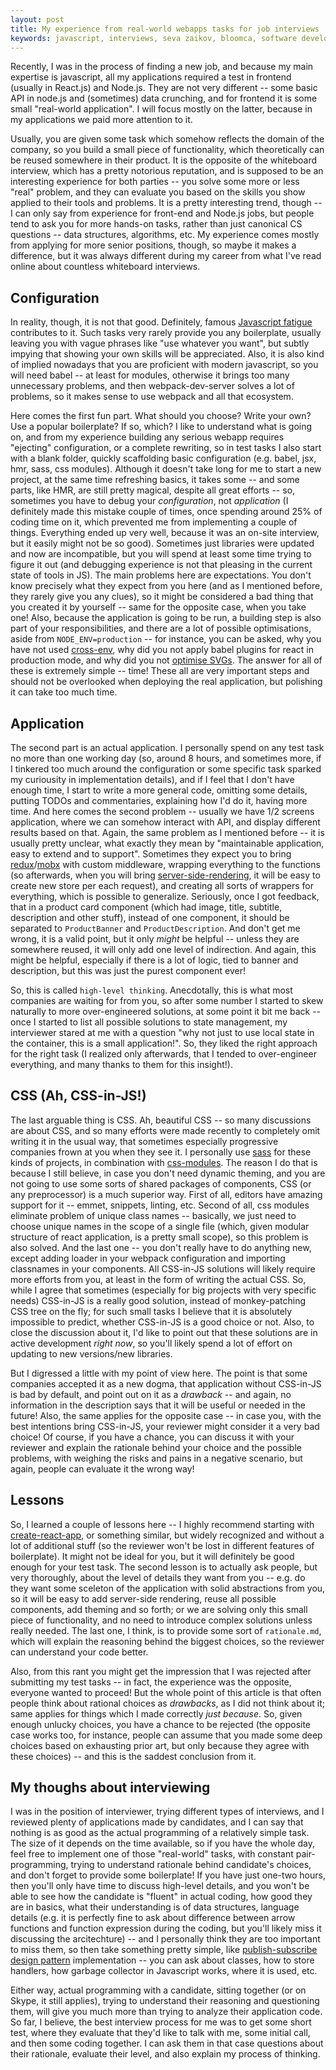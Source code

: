 ```yaml
---
layout: post
title: My experience from real-world webapps tasks for job interviews
keywords: javascript, interviews, seva zaikov, bloomca, software developer interview, job interview, react.js, node.js
---
```


Recently, I was in the process of finding a new job, and because my main expertise is javascript, all my applications required a test in frontend (usually in React.js) and Node.js. They are not very different -- some basic API in node.js and (sometimes) data crunching, and for frontend it is some small "real-world application". I will focus mostly on the latter, because in my applications we paid more attention to it.

Usually, you are given some task which somehow reflects the domain of the company, so you build a small piece of functionality, which theoretically can be reused somewhere in their product. It is the opposite of the whiteboard interview, which has a pretty notorious reputation, and is supposed to be an interesting experience for both parties -- you solve some more or less "real" problem, and they can evaluate you based on the skills you show applied to their tools and problems.
It is a pretty interesting trend, though -- I can only say from experience for front-end and Node.js jobs, but people tend to ask you for more hands-on tasks, rather than just canonical CS questions -- data structures, algorithms, etc. My experience comes mostly from applying for more senior positions, though, so maybe it makes a difference, but it was always different during my career from what I've read online about countless whiteboard interviews.

## Configuration

In reality, though, it is not that good. Definitely, famous [Javascript fatigue](http://robotlolita.me/2016/01/09/no-i-dont-want-to-configure-your-app.html) contributes to it. Such tasks very rarely provide you any boilerplate, usually leaving you with vague phrases like "use whatever you want", but subtly impying that showing your own skills will be appreciated. Also, it is also kind of implied nowadays that you are proficient with modern javascript, so you will need babel -- at least for modules, otherwise it brings too many unnecessary problems, and then webpack-dev-server solves a lot of problems, so it makes sense to use webpack and all that ecosystem.

Here comes the first fun part. What should you choose? Write your own? Use a popular boilerplate? If so, which? I like to understand what is going on, and from my experience building any serious webapp requires "ejecting" configuration, or a complete rewriting, so in test tasks I also start with a blank folder, quickly scaffolding basic configuration (e.g. babel, jsx, hmr, sass, css modules). Although it doesn't take long for me to start a new project, at the same time refreshing basics, it takes some -- and some parts, like HMR, are still pretty magical, despite all great efforts -- so, sometimes you have to debug your _configuration_, not _application_ (I definitely made this mistake couple of times, once spending around 25% of coding time on it, which prevented me from implementing a couple of things. Everything ended up very well, because it was an on-site interview, but it easily might not be so good). Sometimes just libraries were updated and now are incompatible, but you will spend at least some time trying to figure it out (and debugging experience is not that pleasing in the current state of tools in JS).
The main problems here are expectations. You don't know precisely what they expect from you here (and as I mentioned before, they rarely give you any clues), so it might be considered a bad thing that you created it by yourself -- same for the opposite case, when you take one! Also, because the application is going to be run, a building step is also part of your responsibilities, and there are a lot of possible optimisations, aside from `NODE_ENV=production` -- for instance, you can be asked, why you have not used [cross-env](https://github.com/kentcdodds/cross-env), why did you not apply babel plugins for react in production mode, and why did you not [optimise SVGs](https://github.com/svg/svgo). The answer for all of these is extremely simple -- time! These all are very important steps and should not be overlooked when deploying the real application, but polishing it can take too much time.

## Application

The second part is an actual application. I personally spend on any test task no more than one working day (so, around 8 hours, and sometimes more, if I tinkered too much around the configuration or some specific task sparked my curiousity in implementation details), and if I feel that I don't have enough time, I start to write a more general code, omitting some details, putting TODOs and commentaries, explaining how I'd do it, having more time. And here comes the second problem -- usually we have 1/2 screens application, where we can somehow interact with API, and display different results based on that. Again, the same problem as I mentioned before -- it is usually pretty unclear, what exactly they mean by "maintainable application, easy to extend and to support". Sometimes they expect you to bring [redux](https://github.com/reactjs/redux)/[mobx](https://github.com/mobxjs/mobx) with custom middleware, wrapping everything to the functions (so afterwards, when you will bring [server-side-rendering](http://blog.bloomca.me/2017/06/11/server-side-rendering-with-prefetch.html), it will be easy to create new store per each request), and creating all sorts of wrappers for everything, which is possible to generalize. Seriously, once I got feedback, that in a product card component (which had image, title, subtitle, description and other stuff), instead of one component, it should be separated to `ProductBanner` and `ProductDescription`. And don't get me wrong, it is a valid point, but it only _might_ be helpful -- unless they are somewhere reused, it will only add one level of indirection. And again, this might be helpful, especially if there is a lot of logic, tied to banner and description, but this was just the purest component ever!

So, this is called `high-level thinking`. Anecdotally, this is what most companies are waiting for from you, so after some number I started to skew naturally to more over-engineered solutions, at some point it bit me back -- once I started to list all possible solutions to state management, my interviewer stared at me with a question "why not just to use local state in the container, this is a small application!". So, they liked the right approach for the right task (I realized only afterwards, that I tended to over-engineer everything, and many thanks to them for this insight!).

## CSS (Ah, CSS-in-JS!)

The last arguable thing is CSS. Ah, beautiful CSS -- so many discussions are about CSS, and so many efforts were made recently to completely omit writing it in the usual way, that sometimes especially progressive companies frown at you when they see it. I personally use [sass](http://sass-lang.com/) for these kinds of projects, in combination with [css-modules](https://github.com/css-modules/css-modules). The reason I do that is because I still believe, in case you don't need dynamic theming, and you are not going to use some sorts of shared packages of components, CSS (or any preprocessor) is a much superior way. First of all, editors have amazing support for it -- emmet, snippets, linting, etc. Second of all, css modules eliminate problem of unique class names -- basically, we just need to choose unique names in the scope of a single file (which, given modular structure of react application, is a pretty small scope), so this problem is also solved. And the last one -- you don't really have to do anything new, except adding loader in your webpack configuration and importing classnames in your components. All CSS-in-JS solutions will likely require more efforts from you, at least in the form of writing the actual CSS.
So, while I agree that sometimes (especially for big projects with very specific needs) CSS-in-JS is a really good solution, instead of monkey-patching CSS tree on the fly; for such small tasks I believe that it is absolutely impossible to predict, whether CSS-in-JS is a good choice or not. Also, to close the discussion about it, I'd like to point out that these solutions are in active development _right now_, so you'll likely spend a lot of effort on updating to new versions/new libraries.

But I digressed a little with my point of view here. The point is that some companies accepted it as a new dogma, that application without CSS-in-JS is bad by default, and point out on it as a _drawback_ -- and again, no information in the description says that it will be useful or needed in the future! Also, the same applies for the opposite case -- in case you, with the best intentions bring CSS-in-JS, your reviewer might consider it a very bad choice!
Of course, if you have a chance, you can discuss it with your reviewer and explain the rationale behind your choice and the possible problems, with weighing the risks and pains in a negative scenario, but again, people can evaluate it the wrong way!

## Lessons

So, I learned a couple of lessons here -- I highly recommend starting with [create-react-app](https://github.com/facebookincubator/create-react-app), or something similar, but widely recognized and without a lot of additional stuff (so the reviewer won't be lost in different features of boilerplate). It might not be ideal for you, but it will definitely be good enough for your test task. The second lesson is to actually ask people, but very thoroughly, about the level of details they want from you -- e.g. do they want some sceleton of the application with solid abstractions from you, so it will be easy to add server-side rendering, reuse all possible components, add theming and so forth; or we are solving only this small piece of functionality, and no need to introduce complex solutions unless really needed. The last one, I think, is to provide some sort of `rationale.md`, which will explain the reasoning behind the biggest choices, so the reviewer can understand your code better.

Also, from this rant you might get the impression that I was rejected after submitting my test tasks -- in fact, the experience was the opposite, everyone wanted to proceed! But the whole point of this article is that often people think about rational choices as _drawbacks_, as I did not think about it; same applies for things which I made correctly _just because_. So, given enough unlucky choices, you have a chance to be rejected (the opposite case works too, for instance, people can assume that you made some deep choices based on exhausting prior art, but only because they agree with these choices) -- and this is the saddest conclusion from it.

## My thoughs about interviewing

I was in the position of interviewer, trying different types of interviews, and I reviewed plenty of applications made by candidates, and I can say that nothing is as good as the actual programming of a relatively simple task. The size of it depends on the time available, so if you have the whole day, feel free to implement one of those "real-world" tasks, with constant pair-programming, trying to understand rationale behind candidate's choices, and don't forget to provide some boilerplate!
If you have just one-two hours, then you'll only have time to discuss high-level details, and you won't be able to see how the candidate is "fluent" in actual coding, how good they are in basics, what their understanding is of data structures, language details (e.g. it is perfectly fine to ask about difference between arrow functions and function expression during the coding, but you'll likely miss it discussing the arcitechture) -- and I personally think they are too important to miss them, so then take something pretty simple, like [publish-subscribe design pattern](https://en.wikipedia.org/wiki/Publish%E2%80%93subscribe_pattern) implementation -- you can ask about classes, how to store handlers, how garbage collector in Javascript works, where it is used, etc.

Either way, actual programming with a candidate, sitting together (or on Skype, it still applies), trying to understand their reasoning and questioning them, will give you much more than trying to analyze their application code. So far, I believe, the best interview process for me was to get some short test, where they evaluate that they'd like to talk with me, some initial call, and then some coding together. I can ask them in that case questions about their rationale, evaluate their level, and also explain my process of thinking.
